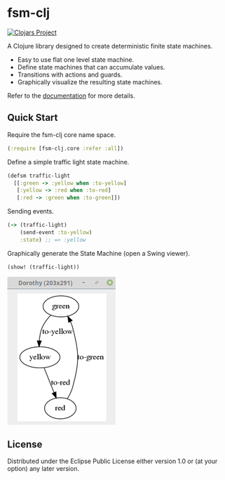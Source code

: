 # fsm-clj

[![Clojars Project](https://img.shields.io/clojars/v/fsm-clj.svg)](https://clojars.org/fsm-clj)

A Clojure library designed to create deterministic finite state machines.

- Easy to use flat one level state machine.
- Define state machines that can accumulate values.
- Transitions with actions and guards.
- Graphically visualize the resulting state machines.

Refer to the [documentation](doc/documentation.md) for more details.


## Quick Start

Require the fsm-clj core name space.

```clj
(:require [fsm-clj.core :refer :all])
```

Define a simple traffic light state machine.

```clj
(defsm traffic-light
  [[:green -> :yellow when :to-yellow]
   [:yellow -> :red when :to-red]
   [:red -> :green when :to-green]])
```

Sending events.

```clj
(-> (traffic-light)
    (send-event :to-yellow)
    :state) ;; => :yellow
```

Graphically generate the State Machine (open a Swing viewer).

```clj
(show! (traffic-light))
```

![Traffic Light Finite State Machine](doc/fsm-traffic-light.png)

## License

Distributed under the Eclipse Public License either version 1.0 or (at
your option) any later version.
